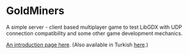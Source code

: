 # GoldMiners
A simple server - client based multiplayer game to test LibGDX with UDP connection compatibility and some other game development mechanics.

[An introduction page here](https://tuluce.github.io/projects/goldminers_en.html).
(Also available in Turkish [here](https://tuluce.github.io/projects/goldminers.html).)
